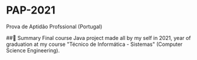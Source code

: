 # PAP-2021
Prova de Aptidão Profssional (Portugal)

##🎯 Summary
Final course Java project made all by my self in 2021, year of graduation at my course "Técnico de Informática - Sistemas" (Computer Science Engineering). 
